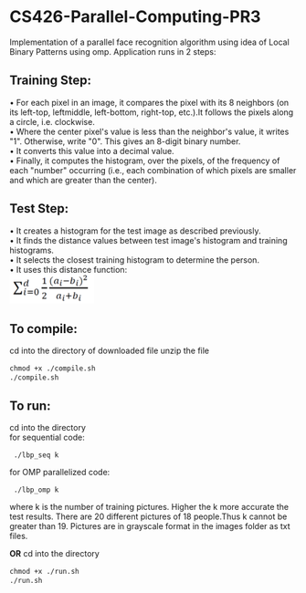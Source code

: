 # CS426-Parallel-Computing-PR3
Implementation of a parallel face recognition algorithm using idea of Local Binary Patterns using omp. Application runs in 2 steps:

## Training Step:

• For each pixel in an image, it compares the pixel with its 8 neighbors (on its left-top, leftmiddle,
left-bottom, right-top, etc.).It follows the pixels along a circle, i.e. clockwise.  
• Where the center pixel's value is less than the neighbor's value, it writes "1". Otherwise, write "0".
This gives an 8-digit binary number.  
• It converts this value into a decimal value.  
• Finally, it computes the histogram, over the pixels, of the frequency of each "number" occurring (i.e., each
combination of which pixels are smaller and which are greater than the center).  

## Test Step:

• It creates a histogram for the test image as described previously.  
• It finds the distance values between test image's histogram and training histograms.  
• It selects the closest training histogram to determine the person.  
• It uses this distance function:   
![distance funct](/res/formula.PNG)

## To compile:
cd into the directory of downloaded file unzip the file  
```
chmod +x ./compile.sh
./compile.sh
```

## To run:
cd into the directory  
  for sequential code:  
```
 ./lbp_seq k
```

for OMP parallelized code:  
```
 ./lbp_omp k
```
where k is the number of training pictures. Higher the k more accurate the test results. There are 20 different pictures of 18 people.Thus k cannot be greater than 19. Pictures are in grayscale format in the images folder as txt files.  

**OR**
cd into the directory  
```
chmod +x ./run.sh
./run.sh
```
